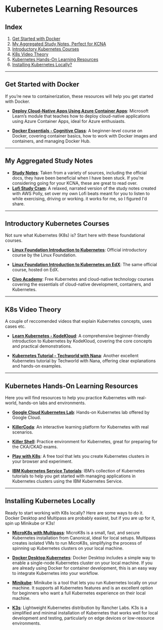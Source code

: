 # Kubernetes Learning Resources

## Index
1. [Get Started with Docker](#get-started-with-docker)
2. [My Aggregated Study Notes, Perfect for KCNA](#my-aggregated-study-notes)
3. [Introductory Kubernetes Courses](#introductory-kubernetes-courses)
4. [K8s Video Theory](#k8s-video-theory)
5. [Kubernetes Hands-On Learning Resources](#kubernetes-hands-on-learning-resources)
6. [Installing Kubernetes Locally?](#installing-kubernetes-locally)


---

## Get Started with Docker
If you’re new to containerization, these resources will help you get started with Docker.

- **[Deploy Cloud-Native Apps Using Azure Container Apps](https://learn.microsoft.com/en-us/credentials/applied-skills/deploy-cloud-native-apps-using-azure-container-apps/)**: Microsoft Learn’s module that teaches how to deploy cloud-native applications using Azure Container Apps, ideal for Azure enthusiasts.

- **[Docker Essentials - Cognitive Class](https://cognitiveclass.ai/courses/docker-essentials)**: A beginner-level course on Docker, covering container basics, how to work with Docker images and containers, and managing Docker Hub.

---

## My Aggregated Study Notes
- **[Study Notes](https://docs.google.com/document/d/19lG0L7_CheG7Gqi-TWkH_cCyuAzNlYNLbrdru0WdH-4/pub)**: Taken from a variety of sources, including the official docs, they have been beneficial when I have been stuck. If you're considering going for your KCNA, these are great to read over.
- **[Lofi Study Cram](https://www.youtube.com/watch?v=ipDBBMcSJDM&ab_channel=CloudFiBeats)**: A relaxed, narrated version of the study notes created with AWS Polly, set over my own Lofi beats meant for you to listen to while exercising, driving or working. it works for me, so I figured I'd share.

---

## Introductory Kubernetes Courses
Not sure what Kubernetes (K8s) is? Start here with these foundational courses.

- **[Linux Foundation Introduction to Kubernetes](https://training.linuxfoundation.org/training/introduction-to-kubernetes/)**: Official introductory course by the Linux Foundation.
  
- **[Linux Foundation Introduction to Kubernetes on EdX](https://www.edx.org/learn/kubernetes/the-linux-foundation-introduction-to-kubernetes)**: The same official course, hosted on EdX.

- **[Civo Academy](https://www.civo.com/academy)**: Free Kubernetes and cloud-native technology courses covering the essentials of cloud-native development, containers, and Kubernetes.

---

## K8s Video Theory 
A couple of reccomended videos that explain Kubernetes concepts, uses cases etc.

- **[Learn Kubernetes - KodeKloud](https://youtu.be/XuSQU5Grv1g?si=cRYIMRJ74BC4FiT0)**: A comprehensive beginner-friendly introduction to Kubernetes by KodeKloud, covering the core concepts and practical demonstrations.

- **[Kubernetes Tutorial - Techworld with Nana](https://youtu.be/X48VuDVv0do?si=WtiwUqi1CHDnJum_)**: Another excellent Kubernetes tutorial by Techworld with Nana, offering clear explanations and hands-on examples.

---

## Kubernetes Hands-On Learning Resources
Here you will find resources to help you practice Kubernetes with real-world, hands-on labs and environments.

- **[Google Cloud Kubernetes Lab](https://www.cloudskillsboost.google/course_templates/783)**: Hands-on Kubernetes lab offered by Google Cloud.

- **[KillerCoda](https://killercoda.com/)**: An interactive learning platform for Kubernetes with real scenarios.

- **[Killer Shell](https://killer.sh/)**: Practice environment for Kubernetes, great for preparing for the CKA/CKAD exams.

- **[Play with K8s](https://labs.play-with-k8s.com/)**: A free tool that lets you create Kubernetes clusters in your browser and experiment.

- **[IBM Kubernetes Service Tutorials](https://www.ibm.com/products/kubernetes-service/kubernetes-tutorials)**: IBM’s collection of Kubernetes tutorials to help you get started with managing applications in Kubernetes clusters using the IBM Kubernetes Service.

---

## Installing Kubernetes Locally
Ready to start working with K8s locally? Here are some ways to do it. Docker Desktop and Multipass are probably easiest, but if you are up for it, spin up Minikube or K3s!


- **[MicroK8s with Multipass](https://microk8s.io/docs/install-multipass)**: MicroK8s is a small, fast, and secure Kubernetes installation from Canonical, ideal for local setups. Multipass creates isolated VMs to run MicroK8s, simplifying the process of spinning up Kubernetes clusters on your local machine.

- **[Docker Desktop Kubernetes](https://docs.docker.com/desktop/kubernetes/)**: Docker Desktop includes a simple way to enable a single-node Kubernetes cluster on your local machine. If you are already using Docker for container development, this is an easy way to integrate Kubernetes into your workflow.

- **[Minikube](https://minikube.sigs.k8s.io/docs/)**: Minikube is a tool that lets you run Kubernetes locally on your machine. It supports all Kubernetes features and is an excellent option for beginners who want a full Kubernetes experience on their local machine.

- **[K3s](https://k3s.io/)**: Lightweight Kubernetes distribution by Rancher Labs. K3s is a simplified and minimal installation of Kubernetes that works well for local development and testing, particularly on edge devices or low-resource environments.


